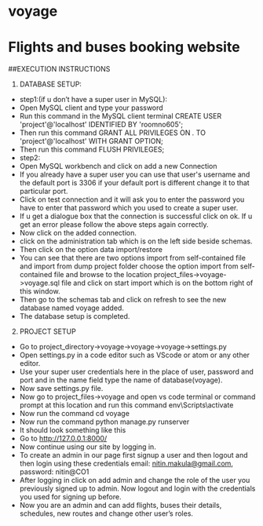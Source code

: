 # voyage
 # Flights and buses booking website
 
 ##EXECUTION INSTRUCTIONS
 
 1. DATABASE SETUP:
  * step1:(if u don’t have a super user in MySQL): 
  * Open MySQL client and type your password 
  * Run this command in the MySQL client terminal CREATE USER 'project'@'localhost' IDENTIFIED BY 'roomno605';
  * Then run this command GRANT ALL PRIVILEGES ON *.* TO 'project'@'localhost' WITH GRANT OPTION; 
  * Then run this command FLUSH PRIVILEGES; 
  * step2:
  * Open MySQL workbench and click on add a new Connection
  * If you already have a super user you can use that user's username and the default port is 3306 if your default port is different change it to that particular port. 
  * Click on test connection and it will ask you to enter the password you have to enter that password which you used to create a super user.
  * If u get a dialogue box that the connection is successful click on ok. If u get an error please follow the above steps again correctly.
  * Now click on the added connection. 
  *  click on the administration tab which is on the left side beside schemas.
  * Then click on the option data import/restore 
  * You can see that there are two options import from self-contained file and import from dump project folder choose the option import from self-contained file and browse to the location project_files->voyage->voyage.sql file and click on start import which is on the bottom right of this window. 
  * Then go to the schemas tab and click on refresh to see the new database named voyage added. 
  * The database setup is completed. 
 2. PROJECT SETUP
 * Go to project_directory->voyage->voyage->voyage->settings.py
 * Open settings.py in a code editor such as VScode or atom or any other editor. 
 * Use your super user credentials here in the place of user, password and port and in the name field type the name of database(voyage). 
 * Now save settings.py file.
 * Now go to project_files->voyage and open vs code terminal or command prompt at this location and run this command env\Scripts\activate
 * Now run the command cd voyage 
 * Now run the command python manage.py runserver 
 * It should look something like this 
 * Go to http://127.0.0.1:8000/ 
 * Now continue using our site by logging in. 
 * To create an admin in our page first signup a user and then logout and then login using these credentials email: nitin.makula@gmail.com, password: nitin@CO1 
 * After logging in click on add admin and change the role of the user you previously signed up to admin. Now logout and login with the credentials you used for signing up before. 
 * Now you are an admin and can add flights, buses their details, schedules, new routes and change other user’s roles. 
